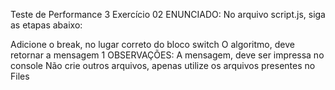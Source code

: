 Teste de Performance 3
Exercício 02
ENUNCIADO:
No arquivo script.js, siga as etapas abaixo:

Adicione o break, no lugar correto do bloco switch
O algoritmo, deve retornar a mensagem 1
OBSERVAÇÕES:
A mensagem, deve ser impressa no console
Não crie outros arquivos, apenas utilize os arquivos presentes no Files
